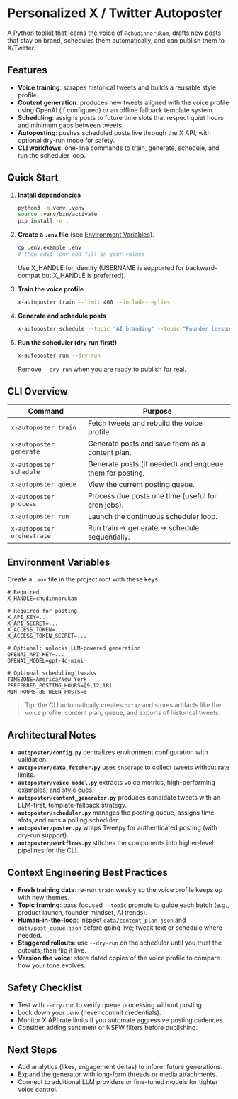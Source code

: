 # Personalized X / Twitter Autoposter

A Python toolkit that learns the voice of `@chudinnorukam`, drafts new posts that stay on brand, schedules them automatically, and can publish them to X/Twitter.

## Features
- **Voice training**: scrapes historical tweets and builds a reusable style profile.
- **Content generation**: produces new tweets aligned with the voice profile using OpenAI (if configured) or an offline fallback template system.
- **Scheduling**: assigns posts to future time slots that respect quiet hours and minimum gaps between tweets.
- **Autoposting**: pushes scheduled posts live through the X API, with optional dry-run mode for safety.
- **CLI workflows**: one-line commands to train, generate, schedule, and run the scheduler loop.

## Quick Start
1. **Install dependencies**
   ```bash
   python3 -m venv .venv
   source .venv/bin/activate
   pip install -e .
   ```

2. **Create a `.env` file** (see [Environment Variables](#environment-variables)).
   ```bash
   cp .env.example .env
   # then edit .env and fill in your values
   ```
   Use X_HANDLE for identity (USERNAME is supported for backward-compat but X_HANDLE is preferred).

3. **Train the voice profile**
   ```bash
   x-autoposter train --limit 400 --include-replies
   ```

4. **Generate and schedule posts**
   ```bash
   x-autoposter schedule --topic "AI branding" --topic "Founder lessons" --count 6
   ```

5. **Run the scheduler (dry run first!)**
   ```bash
   x-autoposter run --dry-run
   ```
   Remove `--dry-run` when you are ready to publish for real.

## CLI Overview
| Command | Purpose |
| --- | --- |
| `x-autoposter train` | Fetch tweets and rebuild the voice profile. |
| `x-autoposter generate` | Generate posts and save them as a content plan. |
| `x-autoposter schedule` | Generate posts (if needed) and enqueue them for posting. |
| `x-autoposter queue` | View the current posting queue. |
| `x-autoposter process` | Process due posts one time (useful for cron jobs). |
| `x-autoposter run` | Launch the continuous scheduler loop. |
| `x-autoposter orchestrate` | Run train → generate → schedule sequentially. |

## Environment Variables
Create a `.env` file in the project root with these keys:

```dotenv
# Required
X_HANDLE=chudinnorukam

# Required for posting
X_API_KEY=...
X_API_SECRET=...
X_ACCESS_TOKEN=...
X_ACCESS_TOKEN_SECRET=...

# Optional: unlocks LLM-powered generation
OPENAI_API_KEY=...
OPENAI_MODEL=gpt-4o-mini

# Optional scheduling tweaks
TIMEZONE=America/New_York
PREFERRED_POSTING_HOURS=[9,12,18]
MIN_HOURS_BETWEEN_POSTS=6
```

> Tip: the CLI automatically creates `data/` and stores artifacts like the voice profile, content plan, queue, and exports of historical tweets.

## Architectural Notes
- **`autoposter/config.py`** centralizes environment configuration with validation.
- **`autoposter/data_fetcher.py`** uses `snscrape` to collect tweets without rate limits.
- **`autoposter/voice_model.py`** extracts voice metrics, high-performing examples, and style cues.
- **`autoposter/content_generator.py`** produces candidate tweets with an LLM-first, template-fallback strategy.
- **`autoposter/scheduler.py`** manages the posting queue, assigns time slots, and runs a polling scheduler.
- **`autoposter/poster.py`** wraps Tweepy for authenticated posting (with dry-run support).
- **`autoposter/workflows.py`** stitches the components into higher-level pipelines for the CLI.

## Context Engineering Best Practices
- **Fresh training data**: re-run `train` weekly so the voice profile keeps up with new themes.
- **Topic framing**: pass focused `--topic` prompts to guide each batch (e.g., product launch, founder mindset, AI trends).
- **Human-in-the-loop**: inspect `data/content_plan.json` and `data/post_queue.json` before going live; tweak text or schedule where needed.
- **Staggered rollouts**: use `--dry-run` on the scheduler until you trust the outputs, then flip it live.
- **Version the voice**: store dated copies of the voice profile to compare how your tone evolves.

## Safety Checklist
- Test with `--dry-run` to verify queue processing without posting.
- Lock down your `.env` (never commit credentials).
- Monitor X API rate limits if you automate aggressive posting cadences.
- Consider adding sentiment or NSFW filters before publishing.

## Next Steps
- Add analytics (likes, engagement deltas) to inform future generations.
- Expand the generator with long-form threads or media attachments.
- Connect to additional LLM providers or fine-tuned models for tighter voice control.
